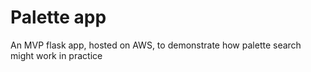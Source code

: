 # Palette app

An MVP flask app, hosted on AWS, to demonstrate how palette search might work in practice